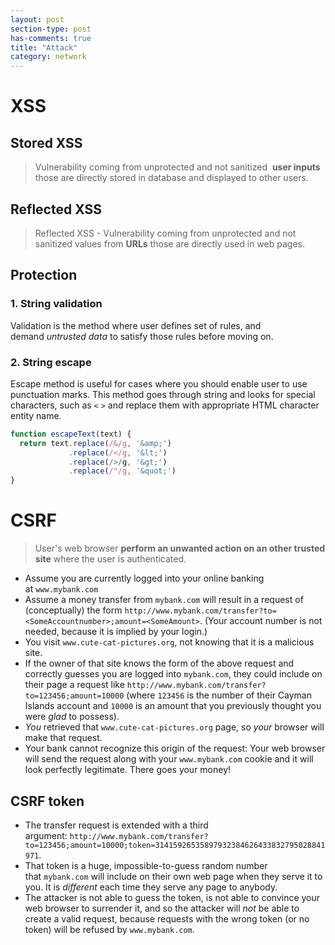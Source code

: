```yaml
---
layout: post
section-type: post
has-comments: true
title: "Attack"
category: network
---
```


# XSS

## Stored XSS

> Vulnerability coming from unprotected and not sanitized
 **user inputs** those are directly stored in database and displayed to other users.
> 

## Reflected XSS

> Reflected XSS - Vulnerability coming from unprotected and not sanitized values from **URLs** those are directly used in web pages.
> 

## Protection

### 1. String validation

Validation is the method where user defines set of rules, and demand *untrusted data* to satisfy those rules before moving on. 

### 2. String escape

Escape method is useful for cases where you should enable user to use punctuation marks. This method goes through string and looks for special characters, such as `<` `>` and replace them with appropriate HTML character entity name. 

```jsx
function escapeText(text) {
  return text.replace(/&/g, '&amp;')
             .replace(/</g, '&lt;')
             .replace(/>/g, '&gt;')
             .replace(/"/g, '&quot;')
}
```

# CSRF

> User's web browser **perform an unwanted action on an other trusted site** where the user is authenticated.

- Assume you are currently logged into your online banking at `www.mybank.com`
- Assume a money transfer from `mybank.com` will result in a request of (conceptually) the form `http://www.mybank.com/transfer?to=<SomeAccountnumber>;amount=<SomeAmount>`. (Your account number is not needed, because it is implied by your login.)
- You visit `www.cute-cat-pictures.org`, not knowing that it is a malicious site.
- If the owner of that site knows the form of the above request and correctly guesses you are logged into `mybank.com`, they could include on their page a request like `http://www.mybank.com/transfer?to=123456;amount=10000` (where `123456` is the number of their Cayman Islands account and `10000` is an amount that you previously thought you were *glad* to possess).
- *You* retrieved that `www.cute-cat-pictures.org` page, so *your* browser will make that request.
- Your bank cannot recognize this origin of the request: Your web browser will send the request along with your `www.mybank.com` cookie and it will look perfectly legitimate. There goes your money!

## CSRF token

- The transfer request is extended with a third argument: `http://www.mybank.com/transfer?to=123456;amount=10000;token=31415926535897932384626433832795028841971`.
- That token is a huge, impossible-to-guess random number that `mybank.com` will include on their own web page when they serve it to you. It is *different* each time they serve any page to anybody.
- The attacker is not able to guess the token, is not able to convince your web browser to surrender it, and so the attacker will *not* be able to create a valid request, because requests with the wrong token (or no token) will be refused by `www.mybank.com`.